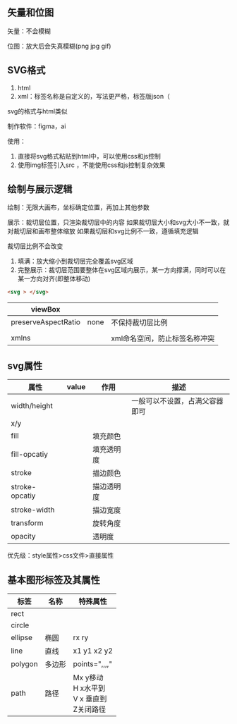 ## 矢量和位图

矢量：不会模糊

位图：放大后会失真模糊(png jpg gif)

## SVG格式

1. html
2. xml：标签名称是自定义的，写法更严格，标签版json（



svg的格式与html类似

制作软件：figma，ai

使用：

1. 直接将svg格式粘贴到html中，可以使用css和js控制
2. 使用img标签引入src ，不能使用css和js控制复杂效果

## 绘制与展示逻辑

绘制：无限大画布，坐标确定位置，再加上其他参数

展示：裁切层位置，只渲染裁切层中的内容
如果裁切层大小和svg大小不一致，就对裁切层和画布整体缩放
如果裁切层和svg比例不一致，遵循填充逻辑

裁切层比例不会改变

1. 填满：放大缩小到裁切层完全覆盖svg区域
2. 完整展示：裁切层范围要整体在svg区域内展示，某一方向撑满，同时可以在某一方向对齐(即整体移动)

```html
<svg > </svg>
```

| viewBox             |      |                               |
| ------------------- | ---- | ----------------------------- |
| preserveAspectRatio | none | 不保持裁切层比例              |
|                     |      |                               |
| xmlns               |      | xml命名空间，防止标签名称冲突 |

## svg属性

| 属性           | value | 作用       | 描述                           |
| -------------- | ----- | ---------- | ------------------------------ |
| width/height   |       |            | 一般可以不设置，占满父容器即可 |
| x/y            |       |            |                                |
| fill           |       | 填充颜色   |                                |
| fill-opcatiy   |       | 填充透明度 |                                |
| stroke         |       | 描边颜色   |                                |
| stroke-opcatiy |       | 描边透明度 |                                |
| stroke-width   |       | 描边宽度   |                                |
| transform      |       | 旋转角度   |                                |
| opacity        |       | 透明度     |                                |

优先级：style属性>css文件>直接属性

## 基本图形标签及其属性

| 标签    | 名称   | 特殊属性                                               |
| ------- | ------ | ------------------------------------------------------ |
| rect    |        |                                                        |
| circle  |        |                                                        |
| ellipse | 椭圆   | rx ry                                                  |
| line    | 直线   | x1 y1 x2 y2                                            |
| polygon | 多边形 | points=",,,,"                                          |
| path    | 路径   | Mx y移动<br />H x水平到<br />V x 垂直到<br />Z关闭路径 |

